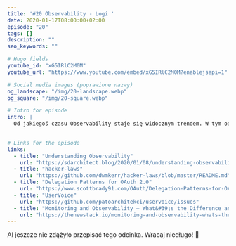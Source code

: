 ```yaml
---
title: '#20 Observability - Logi '
date: 2020-01-17T08:00:00+02:00
episode: "20"
tags: []
description: ""
seo_keywords: ""

# Hugo fields
youtube_id: "xG5IRlC2M0M"
youtube_url: "https://www.youtube.com/embed/xG5IRlC2M0M?enablejsapi=1"

# Social media images (poprawione nazwy)
og_landscape: "/img/20-landscape.webp"
og_square: "/img/20-square.webp"

# Intro for episode
intro: |
  Od jakiegoś czasu Observability staje się widocznym trendem. W tym odcinku rozmawiamy o jednym z filarów Observability – logach!
  

# Links for the episode
links:
  - title: "Understanding Observability"
    url: "https://sdarchitect.blog/2020/01/08/understanding-observability/"
  - title: "hacker-laws"
    url: "https://github.com/dwmkerr/hacker-laws/blob/master/README.md"
  - title: "Delegation Patterns for OAuth 2.0"
    url: "https://www.scottbrady91.com/OAuth/Delegation-Patterns-for-OAuth-20"
  - title: "UserVoice"
    url: "https://github.com/patoarchitekci/uservoice/issues"
  - title: "Monitoring and Observability — What&#39;s the Difference and Why Does It Matter?"
    url: "https://thenewstack.io/monitoring-and-observability-whats-the-difference-and-why-does-it-matter/"
---
```


AI jeszcze nie zdążyło przepisać tego odcinka. Wracaj niedługo! 🤖